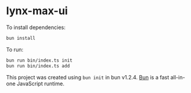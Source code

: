 # lynx-max-ui

To install dependencies:

```bash
bun install
```

To run:

```bash
bun run bin/index.ts init
bun run bin/index.ts add
```

This project was created using `bun init` in bun v1.2.4. [Bun](https://bun.sh) is a fast all-in-one JavaScript runtime.
